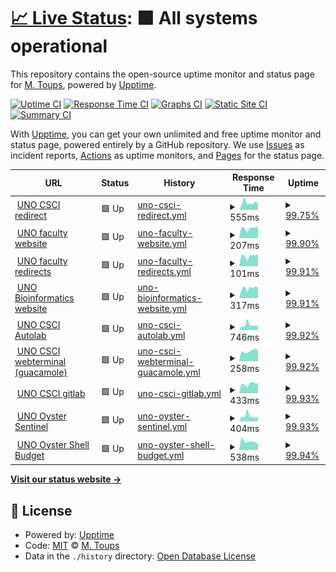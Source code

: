 # [📈 Live Status](https://upptime.cs.uno.edu): <!--live status--> **🟩 All systems operational**

This repository contains the open-source uptime monitor and status page for [M. Toups](https://upptime.cs.uno.edu), powered by [Upptime](https://github.com/upptime/upptime).

[![Uptime CI](https://github.com/mtoupsUNO/uno-status/workflows/Uptime%20CI/badge.svg)](https://github.com/mtoupsUNO/uno-status/actions?query=workflow%3A%22Uptime+CI%22)
[![Response Time CI](https://github.com/mtoupsUNO/uno-status/workflows/Response%20Time%20CI/badge.svg)](https://github.com/mtoupsUNO/uno-status/actions?query=workflow%3A%22Response+Time+CI%22)
[![Graphs CI](https://github.com/mtoupsUNO/uno-status/workflows/Graphs%20CI/badge.svg)](https://github.com/mtoupsUNO/uno-status/actions?query=workflow%3A%22Graphs+CI%22)
[![Static Site CI](https://github.com/mtoupsUNO/uno-status/workflows/Static%20Site%20CI/badge.svg)](https://github.com/mtoupsUNO/uno-status/actions?query=workflow%3A%22Static+Site+CI%22)
[![Summary CI](https://github.com/mtoupsUNO/uno-status/workflows/Summary%20CI/badge.svg)](https://github.com/mtoupsUNO/uno-status/actions?query=workflow%3A%22Summary+CI%22)

With [Upptime](https://upptime.js.org), you can get your own unlimited and free uptime monitor and status page, powered entirely by a GitHub repository. We use [Issues](https://github.com/mtoupsUNO/uno-status/issues) as incident reports, [Actions](https://github.com/mtoupsUNO/uno-status/actions) as uptime monitors, and [Pages](https://upptime.cs.uno.edu) for the status page.

<!--start: status pages-->
<!-- This summary is generated by Upptime (https://github.com/upptime/upptime) -->
<!-- Do not edit this manually, your changes will be overwritten -->
<!-- prettier-ignore -->
| URL | Status | History | Response Time | Uptime |
| --- | ------ | ------- | ------------- | ------ |
| <img alt="" src="https://favicons.githubusercontent.com/www.cs.uno.edu" height="13"> [UNO CSCI redirect](https://www.cs.uno.edu) | 🟩 Up | [uno-csci-redirect.yml](https://github.com/mtoupsUNO/uno-status/commits/HEAD/history/uno-csci-redirect.yml) | <details><summary><img alt="Response time graph" src="./graphs/uno-csci-redirect/response-time-week.png" height="20"> 555ms</summary><br><a href="https://upptime.cs.uno.edu/history/uno-csci-redirect"><img alt="Response time 643" src="https://img.shields.io/endpoint?url=https%3A%2F%2Fraw.githubusercontent.com%2FmtoupsUNO%2Funo-status%2FHEAD%2Fapi%2Funo-csci-redirect%2Fresponse-time.json"></a><br><a href="https://upptime.cs.uno.edu/history/uno-csci-redirect"><img alt="24-hour response time 638" src="https://img.shields.io/endpoint?url=https%3A%2F%2Fraw.githubusercontent.com%2FmtoupsUNO%2Funo-status%2FHEAD%2Fapi%2Funo-csci-redirect%2Fresponse-time-day.json"></a><br><a href="https://upptime.cs.uno.edu/history/uno-csci-redirect"><img alt="7-day response time 555" src="https://img.shields.io/endpoint?url=https%3A%2F%2Fraw.githubusercontent.com%2FmtoupsUNO%2Funo-status%2FHEAD%2Fapi%2Funo-csci-redirect%2Fresponse-time-week.json"></a><br><a href="https://upptime.cs.uno.edu/history/uno-csci-redirect"><img alt="30-day response time 580" src="https://img.shields.io/endpoint?url=https%3A%2F%2Fraw.githubusercontent.com%2FmtoupsUNO%2Funo-status%2FHEAD%2Fapi%2Funo-csci-redirect%2Fresponse-time-month.json"></a><br><a href="https://upptime.cs.uno.edu/history/uno-csci-redirect"><img alt="1-year response time 643" src="https://img.shields.io/endpoint?url=https%3A%2F%2Fraw.githubusercontent.com%2FmtoupsUNO%2Funo-status%2FHEAD%2Fapi%2Funo-csci-redirect%2Fresponse-time-year.json"></a></details> | <details><summary><a href="https://upptime.cs.uno.edu/history/uno-csci-redirect">99.75%</a></summary><a href="https://upptime.cs.uno.edu/history/uno-csci-redirect"><img alt="All-time uptime 99.95%" src="https://img.shields.io/endpoint?url=https%3A%2F%2Fraw.githubusercontent.com%2FmtoupsUNO%2Funo-status%2FHEAD%2Fapi%2Funo-csci-redirect%2Fuptime.json"></a><br><a href="https://upptime.cs.uno.edu/history/uno-csci-redirect"><img alt="24-hour uptime 98.25%" src="https://img.shields.io/endpoint?url=https%3A%2F%2Fraw.githubusercontent.com%2FmtoupsUNO%2Funo-status%2FHEAD%2Fapi%2Funo-csci-redirect%2Fuptime-day.json"></a><br><a href="https://upptime.cs.uno.edu/history/uno-csci-redirect"><img alt="7-day uptime 99.75%" src="https://img.shields.io/endpoint?url=https%3A%2F%2Fraw.githubusercontent.com%2FmtoupsUNO%2Funo-status%2FHEAD%2Fapi%2Funo-csci-redirect%2Fuptime-week.json"></a><br><a href="https://upptime.cs.uno.edu/history/uno-csci-redirect"><img alt="30-day uptime 99.87%" src="https://img.shields.io/endpoint?url=https%3A%2F%2Fraw.githubusercontent.com%2FmtoupsUNO%2Funo-status%2FHEAD%2Fapi%2Funo-csci-redirect%2Fuptime-month.json"></a><br><a href="https://upptime.cs.uno.edu/history/uno-csci-redirect"><img alt="1-year uptime 99.95%" src="https://img.shields.io/endpoint?url=https%3A%2F%2Fraw.githubusercontent.com%2FmtoupsUNO%2Funo-status%2FHEAD%2Fapi%2Funo-csci-redirect%2Fuptime-year.json"></a></details>
| <img alt="" src="https://favicons.githubusercontent.com/www.cs.uno.edu" height="13"> [UNO faculty website](https://www.cs.uno.edu/~jaime/4501sylFall08.pdf) | 🟩 Up | [uno-faculty-website.yml](https://github.com/mtoupsUNO/uno-status/commits/HEAD/history/uno-faculty-website.yml) | <details><summary><img alt="Response time graph" src="./graphs/uno-faculty-website/response-time-week.png" height="20"> 207ms</summary><br><a href="https://upptime.cs.uno.edu/history/uno-faculty-website"><img alt="Response time 211" src="https://img.shields.io/endpoint?url=https%3A%2F%2Fraw.githubusercontent.com%2FmtoupsUNO%2Funo-status%2FHEAD%2Fapi%2Funo-faculty-website%2Fresponse-time.json"></a><br><a href="https://upptime.cs.uno.edu/history/uno-faculty-website"><img alt="24-hour response time 243" src="https://img.shields.io/endpoint?url=https%3A%2F%2Fraw.githubusercontent.com%2FmtoupsUNO%2Funo-status%2FHEAD%2Fapi%2Funo-faculty-website%2Fresponse-time-day.json"></a><br><a href="https://upptime.cs.uno.edu/history/uno-faculty-website"><img alt="7-day response time 207" src="https://img.shields.io/endpoint?url=https%3A%2F%2Fraw.githubusercontent.com%2FmtoupsUNO%2Funo-status%2FHEAD%2Fapi%2Funo-faculty-website%2Fresponse-time-week.json"></a><br><a href="https://upptime.cs.uno.edu/history/uno-faculty-website"><img alt="30-day response time 200" src="https://img.shields.io/endpoint?url=https%3A%2F%2Fraw.githubusercontent.com%2FmtoupsUNO%2Funo-status%2FHEAD%2Fapi%2Funo-faculty-website%2Fresponse-time-month.json"></a><br><a href="https://upptime.cs.uno.edu/history/uno-faculty-website"><img alt="1-year response time 211" src="https://img.shields.io/endpoint?url=https%3A%2F%2Fraw.githubusercontent.com%2FmtoupsUNO%2Funo-status%2FHEAD%2Fapi%2Funo-faculty-website%2Fresponse-time-year.json"></a></details> | <details><summary><a href="https://upptime.cs.uno.edu/history/uno-faculty-website">99.90%</a></summary><a href="https://upptime.cs.uno.edu/history/uno-faculty-website"><img alt="All-time uptime 99.97%" src="https://img.shields.io/endpoint?url=https%3A%2F%2Fraw.githubusercontent.com%2FmtoupsUNO%2Funo-status%2FHEAD%2Fapi%2Funo-faculty-website%2Fuptime.json"></a><br><a href="https://upptime.cs.uno.edu/history/uno-faculty-website"><img alt="24-hour uptime 99.33%" src="https://img.shields.io/endpoint?url=https%3A%2F%2Fraw.githubusercontent.com%2FmtoupsUNO%2Funo-status%2FHEAD%2Fapi%2Funo-faculty-website%2Fuptime-day.json"></a><br><a href="https://upptime.cs.uno.edu/history/uno-faculty-website"><img alt="7-day uptime 99.90%" src="https://img.shields.io/endpoint?url=https%3A%2F%2Fraw.githubusercontent.com%2FmtoupsUNO%2Funo-status%2FHEAD%2Fapi%2Funo-faculty-website%2Fuptime-week.json"></a><br><a href="https://upptime.cs.uno.edu/history/uno-faculty-website"><img alt="30-day uptime 99.91%" src="https://img.shields.io/endpoint?url=https%3A%2F%2Fraw.githubusercontent.com%2FmtoupsUNO%2Funo-status%2FHEAD%2Fapi%2Funo-faculty-website%2Fuptime-month.json"></a><br><a href="https://upptime.cs.uno.edu/history/uno-faculty-website"><img alt="1-year uptime 99.97%" src="https://img.shields.io/endpoint?url=https%3A%2F%2Fraw.githubusercontent.com%2FmtoupsUNO%2Funo-status%2FHEAD%2Fapi%2Funo-faculty-website%2Fuptime-year.json"></a></details>
| <img alt="" src="https://favicons.githubusercontent.com/www.cs.uno.edu" height="13"> [UNO faculty redirects](https://www.cs.uno.edu/~vassil) | 🟩 Up | [uno-faculty-redirects.yml](https://github.com/mtoupsUNO/uno-status/commits/HEAD/history/uno-faculty-redirects.yml) | <details><summary><img alt="Response time graph" src="./graphs/uno-faculty-redirects/response-time-week.png" height="20"> 101ms</summary><br><a href="https://upptime.cs.uno.edu/history/uno-faculty-redirects"><img alt="Response time 98" src="https://img.shields.io/endpoint?url=https%3A%2F%2Fraw.githubusercontent.com%2FmtoupsUNO%2Funo-status%2FHEAD%2Fapi%2Funo-faculty-redirects%2Fresponse-time.json"></a><br><a href="https://upptime.cs.uno.edu/history/uno-faculty-redirects"><img alt="24-hour response time 113" src="https://img.shields.io/endpoint?url=https%3A%2F%2Fraw.githubusercontent.com%2FmtoupsUNO%2Funo-status%2FHEAD%2Fapi%2Funo-faculty-redirects%2Fresponse-time-day.json"></a><br><a href="https://upptime.cs.uno.edu/history/uno-faculty-redirects"><img alt="7-day response time 101" src="https://img.shields.io/endpoint?url=https%3A%2F%2Fraw.githubusercontent.com%2FmtoupsUNO%2Funo-status%2FHEAD%2Fapi%2Funo-faculty-redirects%2Fresponse-time-week.json"></a><br><a href="https://upptime.cs.uno.edu/history/uno-faculty-redirects"><img alt="30-day response time 96" src="https://img.shields.io/endpoint?url=https%3A%2F%2Fraw.githubusercontent.com%2FmtoupsUNO%2Funo-status%2FHEAD%2Fapi%2Funo-faculty-redirects%2Fresponse-time-month.json"></a><br><a href="https://upptime.cs.uno.edu/history/uno-faculty-redirects"><img alt="1-year response time 98" src="https://img.shields.io/endpoint?url=https%3A%2F%2Fraw.githubusercontent.com%2FmtoupsUNO%2Funo-status%2FHEAD%2Fapi%2Funo-faculty-redirects%2Fresponse-time-year.json"></a></details> | <details><summary><a href="https://upptime.cs.uno.edu/history/uno-faculty-redirects">99.91%</a></summary><a href="https://upptime.cs.uno.edu/history/uno-faculty-redirects"><img alt="All-time uptime 99.97%" src="https://img.shields.io/endpoint?url=https%3A%2F%2Fraw.githubusercontent.com%2FmtoupsUNO%2Funo-status%2FHEAD%2Fapi%2Funo-faculty-redirects%2Fuptime.json"></a><br><a href="https://upptime.cs.uno.edu/history/uno-faculty-redirects"><img alt="24-hour uptime 99.37%" src="https://img.shields.io/endpoint?url=https%3A%2F%2Fraw.githubusercontent.com%2FmtoupsUNO%2Funo-status%2FHEAD%2Fapi%2Funo-faculty-redirects%2Fuptime-day.json"></a><br><a href="https://upptime.cs.uno.edu/history/uno-faculty-redirects"><img alt="7-day uptime 99.91%" src="https://img.shields.io/endpoint?url=https%3A%2F%2Fraw.githubusercontent.com%2FmtoupsUNO%2Funo-status%2FHEAD%2Fapi%2Funo-faculty-redirects%2Fuptime-week.json"></a><br><a href="https://upptime.cs.uno.edu/history/uno-faculty-redirects"><img alt="30-day uptime 99.91%" src="https://img.shields.io/endpoint?url=https%3A%2F%2Fraw.githubusercontent.com%2FmtoupsUNO%2Funo-status%2FHEAD%2Fapi%2Funo-faculty-redirects%2Fuptime-month.json"></a><br><a href="https://upptime.cs.uno.edu/history/uno-faculty-redirects"><img alt="1-year uptime 99.97%" src="https://img.shields.io/endpoint?url=https%3A%2F%2Fraw.githubusercontent.com%2FmtoupsUNO%2Funo-status%2FHEAD%2Fapi%2Funo-faculty-redirects%2Fuptime-year.json"></a></details>
| <img alt="" src="https://favicons.githubusercontent.com/biomall.cs.uno.edu" height="13"> [UNO Bioinformatics website](https://biomall.cs.uno.edu) | 🟩 Up | [uno-bioinformatics-website.yml](https://github.com/mtoupsUNO/uno-status/commits/HEAD/history/uno-bioinformatics-website.yml) | <details><summary><img alt="Response time graph" src="./graphs/uno-bioinformatics-website/response-time-week.png" height="20"> 317ms</summary><br><a href="https://upptime.cs.uno.edu/history/uno-bioinformatics-website"><img alt="Response time 401" src="https://img.shields.io/endpoint?url=https%3A%2F%2Fraw.githubusercontent.com%2FmtoupsUNO%2Funo-status%2FHEAD%2Fapi%2Funo-bioinformatics-website%2Fresponse-time.json"></a><br><a href="https://upptime.cs.uno.edu/history/uno-bioinformatics-website"><img alt="24-hour response time 323" src="https://img.shields.io/endpoint?url=https%3A%2F%2Fraw.githubusercontent.com%2FmtoupsUNO%2Funo-status%2FHEAD%2Fapi%2Funo-bioinformatics-website%2Fresponse-time-day.json"></a><br><a href="https://upptime.cs.uno.edu/history/uno-bioinformatics-website"><img alt="7-day response time 317" src="https://img.shields.io/endpoint?url=https%3A%2F%2Fraw.githubusercontent.com%2FmtoupsUNO%2Funo-status%2FHEAD%2Fapi%2Funo-bioinformatics-website%2Fresponse-time-week.json"></a><br><a href="https://upptime.cs.uno.edu/history/uno-bioinformatics-website"><img alt="30-day response time 307" src="https://img.shields.io/endpoint?url=https%3A%2F%2Fraw.githubusercontent.com%2FmtoupsUNO%2Funo-status%2FHEAD%2Fapi%2Funo-bioinformatics-website%2Fresponse-time-month.json"></a><br><a href="https://upptime.cs.uno.edu/history/uno-bioinformatics-website"><img alt="1-year response time 401" src="https://img.shields.io/endpoint?url=https%3A%2F%2Fraw.githubusercontent.com%2FmtoupsUNO%2Funo-status%2FHEAD%2Fapi%2Funo-bioinformatics-website%2Fresponse-time-year.json"></a></details> | <details><summary><a href="https://upptime.cs.uno.edu/history/uno-bioinformatics-website">99.91%</a></summary><a href="https://upptime.cs.uno.edu/history/uno-bioinformatics-website"><img alt="All-time uptime 99.97%" src="https://img.shields.io/endpoint?url=https%3A%2F%2Fraw.githubusercontent.com%2FmtoupsUNO%2Funo-status%2FHEAD%2Fapi%2Funo-bioinformatics-website%2Fuptime.json"></a><br><a href="https://upptime.cs.uno.edu/history/uno-bioinformatics-website"><img alt="24-hour uptime 99.40%" src="https://img.shields.io/endpoint?url=https%3A%2F%2Fraw.githubusercontent.com%2FmtoupsUNO%2Funo-status%2FHEAD%2Fapi%2Funo-bioinformatics-website%2Fuptime-day.json"></a><br><a href="https://upptime.cs.uno.edu/history/uno-bioinformatics-website"><img alt="7-day uptime 99.91%" src="https://img.shields.io/endpoint?url=https%3A%2F%2Fraw.githubusercontent.com%2FmtoupsUNO%2Funo-status%2FHEAD%2Fapi%2Funo-bioinformatics-website%2Fuptime-week.json"></a><br><a href="https://upptime.cs.uno.edu/history/uno-bioinformatics-website"><img alt="30-day uptime 99.91%" src="https://img.shields.io/endpoint?url=https%3A%2F%2Fraw.githubusercontent.com%2FmtoupsUNO%2Funo-status%2FHEAD%2Fapi%2Funo-bioinformatics-website%2Fuptime-month.json"></a><br><a href="https://upptime.cs.uno.edu/history/uno-bioinformatics-website"><img alt="1-year uptime 99.97%" src="https://img.shields.io/endpoint?url=https%3A%2F%2Fraw.githubusercontent.com%2FmtoupsUNO%2Funo-status%2FHEAD%2Fapi%2Funo-bioinformatics-website%2Fuptime-year.json"></a></details>
| <img alt="" src="https://favicons.githubusercontent.com/autolab.cs.uno.edu" height="13"> [UNO CSCI Autolab](https://autolab.cs.uno.edu) | 🟩 Up | [uno-csci-autolab.yml](https://github.com/mtoupsUNO/uno-status/commits/HEAD/history/uno-csci-autolab.yml) | <details><summary><img alt="Response time graph" src="./graphs/uno-csci-autolab/response-time-week.png" height="20"> 746ms</summary><br><a href="https://upptime.cs.uno.edu/history/uno-csci-autolab"><img alt="Response time 523" src="https://img.shields.io/endpoint?url=https%3A%2F%2Fraw.githubusercontent.com%2FmtoupsUNO%2Funo-status%2FHEAD%2Fapi%2Funo-csci-autolab%2Fresponse-time.json"></a><br><a href="https://upptime.cs.uno.edu/history/uno-csci-autolab"><img alt="24-hour response time 1278" src="https://img.shields.io/endpoint?url=https%3A%2F%2Fraw.githubusercontent.com%2FmtoupsUNO%2Funo-status%2FHEAD%2Fapi%2Funo-csci-autolab%2Fresponse-time-day.json"></a><br><a href="https://upptime.cs.uno.edu/history/uno-csci-autolab"><img alt="7-day response time 746" src="https://img.shields.io/endpoint?url=https%3A%2F%2Fraw.githubusercontent.com%2FmtoupsUNO%2Funo-status%2FHEAD%2Fapi%2Funo-csci-autolab%2Fresponse-time-week.json"></a><br><a href="https://upptime.cs.uno.edu/history/uno-csci-autolab"><img alt="30-day response time 519" src="https://img.shields.io/endpoint?url=https%3A%2F%2Fraw.githubusercontent.com%2FmtoupsUNO%2Funo-status%2FHEAD%2Fapi%2Funo-csci-autolab%2Fresponse-time-month.json"></a><br><a href="https://upptime.cs.uno.edu/history/uno-csci-autolab"><img alt="1-year response time 523" src="https://img.shields.io/endpoint?url=https%3A%2F%2Fraw.githubusercontent.com%2FmtoupsUNO%2Funo-status%2FHEAD%2Fapi%2Funo-csci-autolab%2Fresponse-time-year.json"></a></details> | <details><summary><a href="https://upptime.cs.uno.edu/history/uno-csci-autolab">99.92%</a></summary><a href="https://upptime.cs.uno.edu/history/uno-csci-autolab"><img alt="All-time uptime 99.96%" src="https://img.shields.io/endpoint?url=https%3A%2F%2Fraw.githubusercontent.com%2FmtoupsUNO%2Funo-status%2FHEAD%2Fapi%2Funo-csci-autolab%2Fuptime.json"></a><br><a href="https://upptime.cs.uno.edu/history/uno-csci-autolab"><img alt="24-hour uptime 99.44%" src="https://img.shields.io/endpoint?url=https%3A%2F%2Fraw.githubusercontent.com%2FmtoupsUNO%2Funo-status%2FHEAD%2Fapi%2Funo-csci-autolab%2Fuptime-day.json"></a><br><a href="https://upptime.cs.uno.edu/history/uno-csci-autolab"><img alt="7-day uptime 99.92%" src="https://img.shields.io/endpoint?url=https%3A%2F%2Fraw.githubusercontent.com%2FmtoupsUNO%2Funo-status%2FHEAD%2Fapi%2Funo-csci-autolab%2Fuptime-week.json"></a><br><a href="https://upptime.cs.uno.edu/history/uno-csci-autolab"><img alt="30-day uptime 99.91%" src="https://img.shields.io/endpoint?url=https%3A%2F%2Fraw.githubusercontent.com%2FmtoupsUNO%2Funo-status%2FHEAD%2Fapi%2Funo-csci-autolab%2Fuptime-month.json"></a><br><a href="https://upptime.cs.uno.edu/history/uno-csci-autolab"><img alt="1-year uptime 99.96%" src="https://img.shields.io/endpoint?url=https%3A%2F%2Fraw.githubusercontent.com%2FmtoupsUNO%2Funo-status%2FHEAD%2Fapi%2Funo-csci-autolab%2Fuptime-year.json"></a></details>
| <img alt="" src="https://favicons.githubusercontent.com/webterminal.cs.uno.edu" height="13"> [UNO CSCI webterminal (guacamole)](https://webterminal.cs.uno.edu) | 🟩 Up | [uno-csci-webterminal-guacamole.yml](https://github.com/mtoupsUNO/uno-status/commits/HEAD/history/uno-csci-webterminal-guacamole.yml) | <details><summary><img alt="Response time graph" src="./graphs/uno-csci-webterminal-guacamole/response-time-week.png" height="20"> 258ms</summary><br><a href="https://upptime.cs.uno.edu/history/uno-csci-webterminal-guacamole"><img alt="Response time 376" src="https://img.shields.io/endpoint?url=https%3A%2F%2Fraw.githubusercontent.com%2FmtoupsUNO%2Funo-status%2FHEAD%2Fapi%2Funo-csci-webterminal-guacamole%2Fresponse-time.json"></a><br><a href="https://upptime.cs.uno.edu/history/uno-csci-webterminal-guacamole"><img alt="24-hour response time 295" src="https://img.shields.io/endpoint?url=https%3A%2F%2Fraw.githubusercontent.com%2FmtoupsUNO%2Funo-status%2FHEAD%2Fapi%2Funo-csci-webterminal-guacamole%2Fresponse-time-day.json"></a><br><a href="https://upptime.cs.uno.edu/history/uno-csci-webterminal-guacamole"><img alt="7-day response time 258" src="https://img.shields.io/endpoint?url=https%3A%2F%2Fraw.githubusercontent.com%2FmtoupsUNO%2Funo-status%2FHEAD%2Fapi%2Funo-csci-webterminal-guacamole%2Fresponse-time-week.json"></a><br><a href="https://upptime.cs.uno.edu/history/uno-csci-webterminal-guacamole"><img alt="30-day response time 368" src="https://img.shields.io/endpoint?url=https%3A%2F%2Fraw.githubusercontent.com%2FmtoupsUNO%2Funo-status%2FHEAD%2Fapi%2Funo-csci-webterminal-guacamole%2Fresponse-time-month.json"></a><br><a href="https://upptime.cs.uno.edu/history/uno-csci-webterminal-guacamole"><img alt="1-year response time 376" src="https://img.shields.io/endpoint?url=https%3A%2F%2Fraw.githubusercontent.com%2FmtoupsUNO%2Funo-status%2FHEAD%2Fapi%2Funo-csci-webterminal-guacamole%2Fresponse-time-year.json"></a></details> | <details><summary><a href="https://upptime.cs.uno.edu/history/uno-csci-webterminal-guacamole">99.92%</a></summary><a href="https://upptime.cs.uno.edu/history/uno-csci-webterminal-guacamole"><img alt="All-time uptime 99.95%" src="https://img.shields.io/endpoint?url=https%3A%2F%2Fraw.githubusercontent.com%2FmtoupsUNO%2Funo-status%2FHEAD%2Fapi%2Funo-csci-webterminal-guacamole%2Fuptime.json"></a><br><a href="https://upptime.cs.uno.edu/history/uno-csci-webterminal-guacamole"><img alt="24-hour uptime 99.47%" src="https://img.shields.io/endpoint?url=https%3A%2F%2Fraw.githubusercontent.com%2FmtoupsUNO%2Funo-status%2FHEAD%2Fapi%2Funo-csci-webterminal-guacamole%2Fuptime-day.json"></a><br><a href="https://upptime.cs.uno.edu/history/uno-csci-webterminal-guacamole"><img alt="7-day uptime 99.92%" src="https://img.shields.io/endpoint?url=https%3A%2F%2Fraw.githubusercontent.com%2FmtoupsUNO%2Funo-status%2FHEAD%2Fapi%2Funo-csci-webterminal-guacamole%2Fuptime-week.json"></a><br><a href="https://upptime.cs.uno.edu/history/uno-csci-webterminal-guacamole"><img alt="30-day uptime 99.91%" src="https://img.shields.io/endpoint?url=https%3A%2F%2Fraw.githubusercontent.com%2FmtoupsUNO%2Funo-status%2FHEAD%2Fapi%2Funo-csci-webterminal-guacamole%2Fuptime-month.json"></a><br><a href="https://upptime.cs.uno.edu/history/uno-csci-webterminal-guacamole"><img alt="1-year uptime 99.95%" src="https://img.shields.io/endpoint?url=https%3A%2F%2Fraw.githubusercontent.com%2FmtoupsUNO%2Funo-status%2FHEAD%2Fapi%2Funo-csci-webterminal-guacamole%2Fuptime-year.json"></a></details>
| <img alt="" src="https://favicons.githubusercontent.com/gitlab.cs.uno.edu" height="13"> [UNO CSCI gitlab](https://gitlab.cs.uno.edu) | 🟩 Up | [uno-csci-gitlab.yml](https://github.com/mtoupsUNO/uno-status/commits/HEAD/history/uno-csci-gitlab.yml) | <details><summary><img alt="Response time graph" src="./graphs/uno-csci-gitlab/response-time-week.png" height="20"> 433ms</summary><br><a href="https://upptime.cs.uno.edu/history/uno-csci-gitlab"><img alt="Response time 535" src="https://img.shields.io/endpoint?url=https%3A%2F%2Fraw.githubusercontent.com%2FmtoupsUNO%2Funo-status%2FHEAD%2Fapi%2Funo-csci-gitlab%2Fresponse-time.json"></a><br><a href="https://upptime.cs.uno.edu/history/uno-csci-gitlab"><img alt="24-hour response time 437" src="https://img.shields.io/endpoint?url=https%3A%2F%2Fraw.githubusercontent.com%2FmtoupsUNO%2Funo-status%2FHEAD%2Fapi%2Funo-csci-gitlab%2Fresponse-time-day.json"></a><br><a href="https://upptime.cs.uno.edu/history/uno-csci-gitlab"><img alt="7-day response time 433" src="https://img.shields.io/endpoint?url=https%3A%2F%2Fraw.githubusercontent.com%2FmtoupsUNO%2Funo-status%2FHEAD%2Fapi%2Funo-csci-gitlab%2Fresponse-time-week.json"></a><br><a href="https://upptime.cs.uno.edu/history/uno-csci-gitlab"><img alt="30-day response time 553" src="https://img.shields.io/endpoint?url=https%3A%2F%2Fraw.githubusercontent.com%2FmtoupsUNO%2Funo-status%2FHEAD%2Fapi%2Funo-csci-gitlab%2Fresponse-time-month.json"></a><br><a href="https://upptime.cs.uno.edu/history/uno-csci-gitlab"><img alt="1-year response time 535" src="https://img.shields.io/endpoint?url=https%3A%2F%2Fraw.githubusercontent.com%2FmtoupsUNO%2Funo-status%2FHEAD%2Fapi%2Funo-csci-gitlab%2Fresponse-time-year.json"></a></details> | <details><summary><a href="https://upptime.cs.uno.edu/history/uno-csci-gitlab">99.93%</a></summary><a href="https://upptime.cs.uno.edu/history/uno-csci-gitlab"><img alt="All-time uptime 99.94%" src="https://img.shields.io/endpoint?url=https%3A%2F%2Fraw.githubusercontent.com%2FmtoupsUNO%2Funo-status%2FHEAD%2Fapi%2Funo-csci-gitlab%2Fuptime.json"></a><br><a href="https://upptime.cs.uno.edu/history/uno-csci-gitlab"><img alt="24-hour uptime 99.51%" src="https://img.shields.io/endpoint?url=https%3A%2F%2Fraw.githubusercontent.com%2FmtoupsUNO%2Funo-status%2FHEAD%2Fapi%2Funo-csci-gitlab%2Fuptime-day.json"></a><br><a href="https://upptime.cs.uno.edu/history/uno-csci-gitlab"><img alt="7-day uptime 99.93%" src="https://img.shields.io/endpoint?url=https%3A%2F%2Fraw.githubusercontent.com%2FmtoupsUNO%2Funo-status%2FHEAD%2Fapi%2Funo-csci-gitlab%2Fuptime-week.json"></a><br><a href="https://upptime.cs.uno.edu/history/uno-csci-gitlab"><img alt="30-day uptime 99.91%" src="https://img.shields.io/endpoint?url=https%3A%2F%2Fraw.githubusercontent.com%2FmtoupsUNO%2Funo-status%2FHEAD%2Fapi%2Funo-csci-gitlab%2Fuptime-month.json"></a><br><a href="https://upptime.cs.uno.edu/history/uno-csci-gitlab"><img alt="1-year uptime 99.94%" src="https://img.shields.io/endpoint?url=https%3A%2F%2Fraw.githubusercontent.com%2FmtoupsUNO%2Funo-status%2FHEAD%2Fapi%2Funo-csci-gitlab%2Fuptime-year.json"></a></details>
| <img alt="" src="https://favicons.githubusercontent.com/oystersentinel.cs.uno.edu" height="13"> [UNO Oyster Sentinel](https://oystersentinel.cs.uno.edu) | 🟩 Up | [uno-oyster-sentinel.yml](https://github.com/mtoupsUNO/uno-status/commits/HEAD/history/uno-oyster-sentinel.yml) | <details><summary><img alt="Response time graph" src="./graphs/uno-oyster-sentinel/response-time-week.png" height="20"> 404ms</summary><br><a href="https://upptime.cs.uno.edu/history/uno-oyster-sentinel"><img alt="Response time 393" src="https://img.shields.io/endpoint?url=https%3A%2F%2Fraw.githubusercontent.com%2FmtoupsUNO%2Funo-status%2FHEAD%2Fapi%2Funo-oyster-sentinel%2Fresponse-time.json"></a><br><a href="https://upptime.cs.uno.edu/history/uno-oyster-sentinel"><img alt="24-hour response time 361" src="https://img.shields.io/endpoint?url=https%3A%2F%2Fraw.githubusercontent.com%2FmtoupsUNO%2Funo-status%2FHEAD%2Fapi%2Funo-oyster-sentinel%2Fresponse-time-day.json"></a><br><a href="https://upptime.cs.uno.edu/history/uno-oyster-sentinel"><img alt="7-day response time 404" src="https://img.shields.io/endpoint?url=https%3A%2F%2Fraw.githubusercontent.com%2FmtoupsUNO%2Funo-status%2FHEAD%2Fapi%2Funo-oyster-sentinel%2Fresponse-time-week.json"></a><br><a href="https://upptime.cs.uno.edu/history/uno-oyster-sentinel"><img alt="30-day response time 376" src="https://img.shields.io/endpoint?url=https%3A%2F%2Fraw.githubusercontent.com%2FmtoupsUNO%2Funo-status%2FHEAD%2Fapi%2Funo-oyster-sentinel%2Fresponse-time-month.json"></a><br><a href="https://upptime.cs.uno.edu/history/uno-oyster-sentinel"><img alt="1-year response time 393" src="https://img.shields.io/endpoint?url=https%3A%2F%2Fraw.githubusercontent.com%2FmtoupsUNO%2Funo-status%2FHEAD%2Fapi%2Funo-oyster-sentinel%2Fresponse-time-year.json"></a></details> | <details><summary><a href="https://upptime.cs.uno.edu/history/uno-oyster-sentinel">99.93%</a></summary><a href="https://upptime.cs.uno.edu/history/uno-oyster-sentinel"><img alt="All-time uptime 99.97%" src="https://img.shields.io/endpoint?url=https%3A%2F%2Fraw.githubusercontent.com%2FmtoupsUNO%2Funo-status%2FHEAD%2Fapi%2Funo-oyster-sentinel%2Fuptime.json"></a><br><a href="https://upptime.cs.uno.edu/history/uno-oyster-sentinel"><img alt="24-hour uptime 99.54%" src="https://img.shields.io/endpoint?url=https%3A%2F%2Fraw.githubusercontent.com%2FmtoupsUNO%2Funo-status%2FHEAD%2Fapi%2Funo-oyster-sentinel%2Fuptime-day.json"></a><br><a href="https://upptime.cs.uno.edu/history/uno-oyster-sentinel"><img alt="7-day uptime 99.93%" src="https://img.shields.io/endpoint?url=https%3A%2F%2Fraw.githubusercontent.com%2FmtoupsUNO%2Funo-status%2FHEAD%2Fapi%2Funo-oyster-sentinel%2Fuptime-week.json"></a><br><a href="https://upptime.cs.uno.edu/history/uno-oyster-sentinel"><img alt="30-day uptime 99.91%" src="https://img.shields.io/endpoint?url=https%3A%2F%2Fraw.githubusercontent.com%2FmtoupsUNO%2Funo-status%2FHEAD%2Fapi%2Funo-oyster-sentinel%2Fuptime-month.json"></a><br><a href="https://upptime.cs.uno.edu/history/uno-oyster-sentinel"><img alt="1-year uptime 99.97%" src="https://img.shields.io/endpoint?url=https%3A%2F%2Fraw.githubusercontent.com%2FmtoupsUNO%2Funo-status%2FHEAD%2Fapi%2Funo-oyster-sentinel%2Fuptime-year.json"></a></details>
| <img alt="" src="https://favicons.githubusercontent.com/shellbudget.org" height="13"> [UNO Oyster Shell Budget](https://shellbudget.org) | 🟩 Up | [uno-oyster-shell-budget.yml](https://github.com/mtoupsUNO/uno-status/commits/HEAD/history/uno-oyster-shell-budget.yml) | <details><summary><img alt="Response time graph" src="./graphs/uno-oyster-shell-budget/response-time-week.png" height="20"> 538ms</summary><br><a href="https://upptime.cs.uno.edu/history/uno-oyster-shell-budget"><img alt="Response time 477" src="https://img.shields.io/endpoint?url=https%3A%2F%2Fraw.githubusercontent.com%2FmtoupsUNO%2Funo-status%2FHEAD%2Fapi%2Funo-oyster-shell-budget%2Fresponse-time.json"></a><br><a href="https://upptime.cs.uno.edu/history/uno-oyster-shell-budget"><img alt="24-hour response time 495" src="https://img.shields.io/endpoint?url=https%3A%2F%2Fraw.githubusercontent.com%2FmtoupsUNO%2Funo-status%2FHEAD%2Fapi%2Funo-oyster-shell-budget%2Fresponse-time-day.json"></a><br><a href="https://upptime.cs.uno.edu/history/uno-oyster-shell-budget"><img alt="7-day response time 538" src="https://img.shields.io/endpoint?url=https%3A%2F%2Fraw.githubusercontent.com%2FmtoupsUNO%2Funo-status%2FHEAD%2Fapi%2Funo-oyster-shell-budget%2Fresponse-time-week.json"></a><br><a href="https://upptime.cs.uno.edu/history/uno-oyster-shell-budget"><img alt="30-day response time 511" src="https://img.shields.io/endpoint?url=https%3A%2F%2Fraw.githubusercontent.com%2FmtoupsUNO%2Funo-status%2FHEAD%2Fapi%2Funo-oyster-shell-budget%2Fresponse-time-month.json"></a><br><a href="https://upptime.cs.uno.edu/history/uno-oyster-shell-budget"><img alt="1-year response time 477" src="https://img.shields.io/endpoint?url=https%3A%2F%2Fraw.githubusercontent.com%2FmtoupsUNO%2Funo-status%2FHEAD%2Fapi%2Funo-oyster-shell-budget%2Fresponse-time-year.json"></a></details> | <details><summary><a href="https://upptime.cs.uno.edu/history/uno-oyster-shell-budget">99.94%</a></summary><a href="https://upptime.cs.uno.edu/history/uno-oyster-shell-budget"><img alt="All-time uptime 99.97%" src="https://img.shields.io/endpoint?url=https%3A%2F%2Fraw.githubusercontent.com%2FmtoupsUNO%2Funo-status%2FHEAD%2Fapi%2Funo-oyster-shell-budget%2Fuptime.json"></a><br><a href="https://upptime.cs.uno.edu/history/uno-oyster-shell-budget"><img alt="24-hour uptime 99.58%" src="https://img.shields.io/endpoint?url=https%3A%2F%2Fraw.githubusercontent.com%2FmtoupsUNO%2Funo-status%2FHEAD%2Fapi%2Funo-oyster-shell-budget%2Fuptime-day.json"></a><br><a href="https://upptime.cs.uno.edu/history/uno-oyster-shell-budget"><img alt="7-day uptime 99.94%" src="https://img.shields.io/endpoint?url=https%3A%2F%2Fraw.githubusercontent.com%2FmtoupsUNO%2Funo-status%2FHEAD%2Fapi%2Funo-oyster-shell-budget%2Fuptime-week.json"></a><br><a href="https://upptime.cs.uno.edu/history/uno-oyster-shell-budget"><img alt="30-day uptime 99.91%" src="https://img.shields.io/endpoint?url=https%3A%2F%2Fraw.githubusercontent.com%2FmtoupsUNO%2Funo-status%2FHEAD%2Fapi%2Funo-oyster-shell-budget%2Fuptime-month.json"></a><br><a href="https://upptime.cs.uno.edu/history/uno-oyster-shell-budget"><img alt="1-year uptime 99.97%" src="https://img.shields.io/endpoint?url=https%3A%2F%2Fraw.githubusercontent.com%2FmtoupsUNO%2Funo-status%2FHEAD%2Fapi%2Funo-oyster-shell-budget%2Fuptime-year.json"></a></details>

<!--end: status pages-->

[**Visit our status website →**](https://upptime.cs.uno.edu)

## 📄 License

- Powered by: [Upptime](https://github.com/upptime/upptime)
- Code: [MIT](./LICENSE) © [M. Toups](https://upptime.cs.uno.edu)
- Data in the `./history` directory: [Open Database License](https://opendatacommons.org/licenses/odbl/1-0/)
